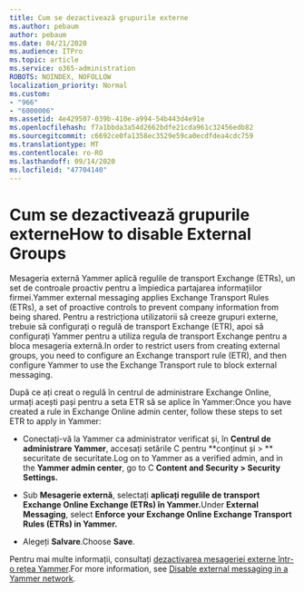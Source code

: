 ```yaml
---
title: Cum se dezactivează grupurile externe
ms.author: pebaum
author: pebaum
ms.date: 04/21/2020
ms.audience: ITPro
ms.topic: article
ms.service: o365-administration
ROBOTS: NOINDEX, NOFOLLOW
localization_priority: Normal
ms.custom:
- "966"
- "6000006"
ms.assetid: 4e429507-039b-410e-a994-54b443d4e91e
ms.openlocfilehash: f7a1bbda3a54d2662bdfe21cda961c32456edb82
ms.sourcegitcommit: c6692ce0fa1358ec3529e59ca0ecdfdea4cdc759
ms.translationtype: MT
ms.contentlocale: ro-RO
ms.lasthandoff: 09/14/2020
ms.locfileid: "47704140"
---
```

# <a name="how-to-disable-external-groups"></a><span data-ttu-id="6f348-102">Cum se dezactivează grupurile externe</span><span class="sxs-lookup"><span data-stu-id="6f348-102">How to disable External Groups</span></span>

<span data-ttu-id="6f348-103">Mesageria externă Yammer aplică regulile de transport Exchange (ETRs), un set de controale proactiv pentru a împiedica partajarea informațiilor firmei.</span><span class="sxs-lookup"><span data-stu-id="6f348-103">Yammer external messaging applies Exchange Transport Rules (ETRs), a set of proactive controls to prevent company information from being shared.</span></span> <span data-ttu-id="6f348-104">Pentru a restricționa utilizatorii să creeze grupuri externe, trebuie să configurați o regulă de transport Exchange (ETR), apoi să configurați Yammer pentru a utiliza regula de transport Exchange pentru a bloca mesageria externă.</span><span class="sxs-lookup"><span data-stu-id="6f348-104">In order to restrict users from creating external groups, you need to configure an Exchange transport rule (ETR), and then configure Yammer to use the Exchange Transport rule to block external messaging.</span></span>
  
<span data-ttu-id="6f348-105">După ce ați creat o regulă în centrul de administrare Exchange Online, urmați acești pași pentru a seta ETR să se aplice în Yammer:</span><span class="sxs-lookup"><span data-stu-id="6f348-105">Once you have created a rule in Exchange Online admin center, follow these steps to set ETR to apply in Yammer:</span></span>
  
- <span data-ttu-id="6f348-106">Conectați-vă la Yammer ca administrator verificat și, în **Centrul de administrare Yammer**, accesați setările C pentru \*\*conținut și \> \*\* securitate de securitate.</span><span class="sxs-lookup"><span data-stu-id="6f348-106">Log on to Yammer as a verified admin, and in the **Yammer admin center**, go to C **Content and Security \> Security Settings.**</span></span>

- <span data-ttu-id="6f348-107">Sub **Mesagerie externă**, selectați **aplicați regulile de transport Exchange Online Exchange (ETRs) în Yammer.**</span><span class="sxs-lookup"><span data-stu-id="6f348-107">Under **External Messaging**, select **Enforce your Exchange Online Exchange Transport Rules (ETRs) in Yammer.**</span></span>

- <span data-ttu-id="6f348-108">Alegeți **Salvare**.</span><span class="sxs-lookup"><span data-stu-id="6f348-108">Choose **Save**.</span></span>

<span data-ttu-id="6f348-109">Pentru mai multe informații, consultați [dezactivarea mesageriei externe într-o rețea Yammer](https://docs.microsoft.com/yammer/work-with-external-users/disable-external-messaging).</span><span class="sxs-lookup"><span data-stu-id="6f348-109">For more information, see [Disable external messaging in a Yammer network](https://docs.microsoft.com/yammer/work-with-external-users/disable-external-messaging).</span></span>
  